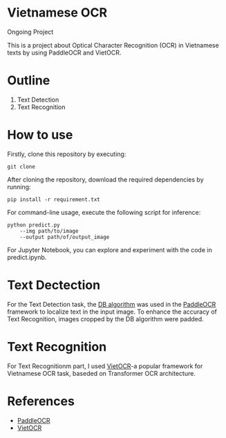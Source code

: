 # Vietnamese OCR

Ongoing Project

This is a project about Optical Character Recognition (OCR) in Vietnamese texts by using PaddleOCR and VietOCR.

# Outline

1. Text Detection
2. Text Recognition

# How to use

Firstly, clone this repository by executing:

```
git clone
```

After cloning the repository, download the required dependencies by running:

```
pip install -r requirement.txt
```

For command-line usage, execute the following script for inference:

```
python predict.py
    --img path/to/image
    --output path/of/output_image
```

For Jupyter Notebook, you can explore and experiment with the code in predict.ipynb.

# Text Dectection

For the Text Detection task, the [DB algorithm](https://github.com/PaddlePaddle/PaddleOCR/blob/release/2.6/doc/doc_en/algorithm_det_db_en.md) was used in the [PaddleOCR](https://github.com/PaddlePaddle/PaddleOCR) framework to localize text in the input image. To enhance the accuracy of Text Recognition, images cropped by the DB algorithm were padded.

# Text Recognition

For Text Recognitionm part, I used [VietOCR](https://github.com/pbcquoc/vietocr)-a popular framework for Vietnamese OCR task, baseded on Transformer OCR architecture.

# References

- [PaddleOCR](https://github.com/PaddlePaddle/PaddleOCR)
- [VietOCR](https://github.com/pbcquoc/vietocr)
